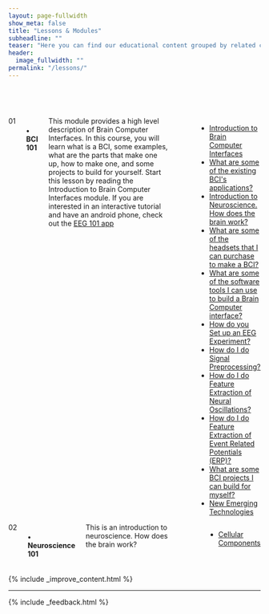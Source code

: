 ```yaml
---
layout: page-fullwidth
show_meta: false
title: "Lessons & Modules"
subheadline: ""
teaser: "Here you can find our educational content grouped by related clusters. It is a more structured path into Neurotech material, they are designed to give you a more cohesive entry point."
header:
  image_fullwidth: ""
permalink: "/lessons/"
---
```



<div class="row" style="padding-top:60px;">

<div class="large-12 columns module" markdown="1" style="">
  <div class="medium-2 columns number">01</div>
  <div class="medium-10 columns box">
    <h4>• BCI 101</h4>
    <div class="moduledescription">
      This module provides a high level description of Brain Computer Interfaces. In this course, you will learn what is a BCI, some examples, what are the parts that make one up, how to make one, and some projects to build for yourself. Start this lesson by reading the Introduction to Brain Computer Interfaces module. If you are interested in an interactive tutorial and have an android phone, check out the <a target= "_blank_" href="https://play.google.com/store/apps/details?id=com.eeg_project&hl=en">EEG 101 app</a>
    </div>
    <ul class="" style="padding-left:60px">
      <li class="section"><a href="../introtobci/">Introduction to Brain Computer Interfaces</a></li>
      <li  class="section"><a href="../applications/">What are some of the existing BCI's applications?</a></li>
      <li class="section"><a href="../introtoneuroscience/">Introduction to Neuroscience. How does the brain work?</a></li>
      <li class="section"><a href="../headsets/">What are some of the headsets that I can purchase to make a BCI?</a></li>
      <li class="section"><a href="../introbci_software/">What are some of the software tools I can use to build a Brain Computer interface?</a></li>
      <li class="section"><a href="../eegexperimentalprotocol/">How do you Set up an EEG Experiment?</a></li>
      <li class="section"><a href="../preprocessing/">How do I do Signal Preprocessing?</a></li>
      <li class="section"><a href="../oscillations/">How do I do Feature Extraction of Neural Oscillations?</a></li>
      <li class="section"><a href="../erp/">How do I do Feature Extraction of Event Related Potentials (ERP)?</a></li>
      <li class="section"><a href="../projects/">What are some BCI projects I can build for myself?</a></li>
      <li class="section"><a href="../emerging_tech/">New Emerging Technologies</a></li>
    </ul>
  </div>
</div>
<div class="large-12 columns module" markdown="1" style="">
  <div class="medium-2 columns number">02</div>
  <div class="medium-10 columns box">
    <h4>• Neuroscience 101</h4>
    <div class="moduledescription">
      This is an introduction to neuroscience. How does the brain work?
    </div>
    <ul class="" style="padding-left:60px">
      <li class="section"><a href="../cellular_components/">Cellular Components</a></li>
    </ul>
  </div>
</div>


{% include _improve_content.html %}

<hr>

{% include _feedback.html %}


</div>
